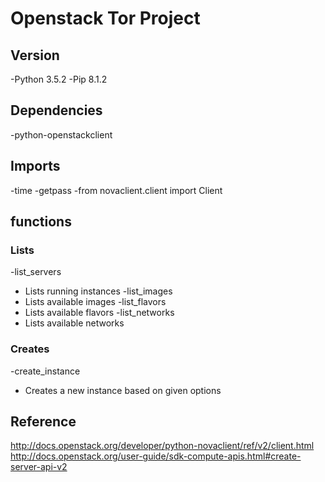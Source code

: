 # Openstack Tor Project

## Version
-Python 3.5.2
-Pip 8.1.2

## Dependencies
-python-openstackclient

## Imports
-time
-getpass
-from novaclient.client import Client

## functions
### Lists
-list_servers
  * Lists running instances
-list_images
  * Lists available images
-list_flavors
  * Lists available flavors
-list_networks
  * Lists available networks

### Creates
-create_instance
  * Creates a new instance based on given options
  
## Reference
http://docs.openstack.org/developer/python-novaclient/ref/v2/client.html
http://docs.openstack.org/user-guide/sdk-compute-apis.html#create-server-api-v2
